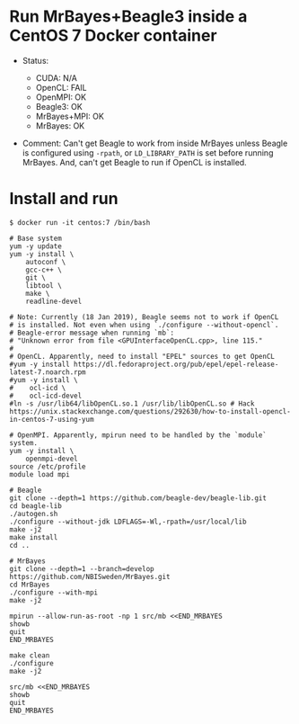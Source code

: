 # Run MrBayes+Beagle3 inside a CentOS 7 Docker container

- Status:
    - CUDA: N/A
    - OpenCL: FAIL
    - OpenMPI: OK
    - Beagle3: OK
    - MrBayes+MPI: OK
    - MrBayes: OK

- Comment: Can't get Beagle to work from inside MrBayes unless Beagle is
configured using `-rpath`, or `LD_LIBRARY_PATH` is set before running
MrBayes.  And, can't get Beagle to run if OpenCL is installed.

# Install and run

    $ docker run -it centos:7 /bin/bash

    # Base system
    yum -y update
    yum -y install \
        autoconf \
        gcc-c++ \
        git \
        libtool \
        make \
        readline-devel

    # Note: Currently (18 Jan 2019), Beagle seems not to work if OpenCL
    # is installed. Not even when using `./configure --without-opencl`.
    # Beagle-error message when running `mb`:
    # "Unknown error from file <GPUInterfaceOpenCL.cpp>, line 115."
    #
    # OpenCL. Apparently, need to install "EPEL" sources to get OpenCL
    #yum -y install https://dl.fedoraproject.org/pub/epel/epel-release-latest-7.noarch.rpm
    #yum -y install \
    #    ocl-icd \
    #    ocl-icd-devel
    #ln -s /usr/lib64/libOpenCL.so.1 /usr/lib/libOpenCL.so # Hack https://unix.stackexchange.com/questions/292630/how-to-install-opencl-in-centos-7-using-yum

    # OpenMPI. Apparently, mpirun need to be handled by the `module` system.
    yum -y install \
        openmpi-devel
    source /etc/profile
    module load mpi

    # Beagle
    git clone --depth=1 https://github.com/beagle-dev/beagle-lib.git
    cd beagle-lib
    ./autogen.sh
    ./configure --without-jdk LDFLAGS=-Wl,-rpath=/usr/local/lib
    make -j2
    make install
    cd ..

    # MrBayes
    git clone --depth=1 --branch=develop https://github.com/NBISweden/MrBayes.git
    cd MrBayes
    ./configure --with-mpi
    make -j2

    mpirun --allow-run-as-root -np 1 src/mb <<END_MRBAYES
    showb
    quit
    END_MRBAYES

    make clean
    ./configure
    make -j2

    src/mb <<END_MRBAYES
    showb
    quit
    END_MRBAYES
